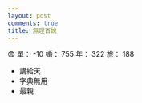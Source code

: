 ```yaml
---
layout: post
comments: true
title: 無理百說
---
```


:fearful: 單： -10 婚： 755 年： 322 旅： 188

- 講給天
- 字典無用
- 最親

